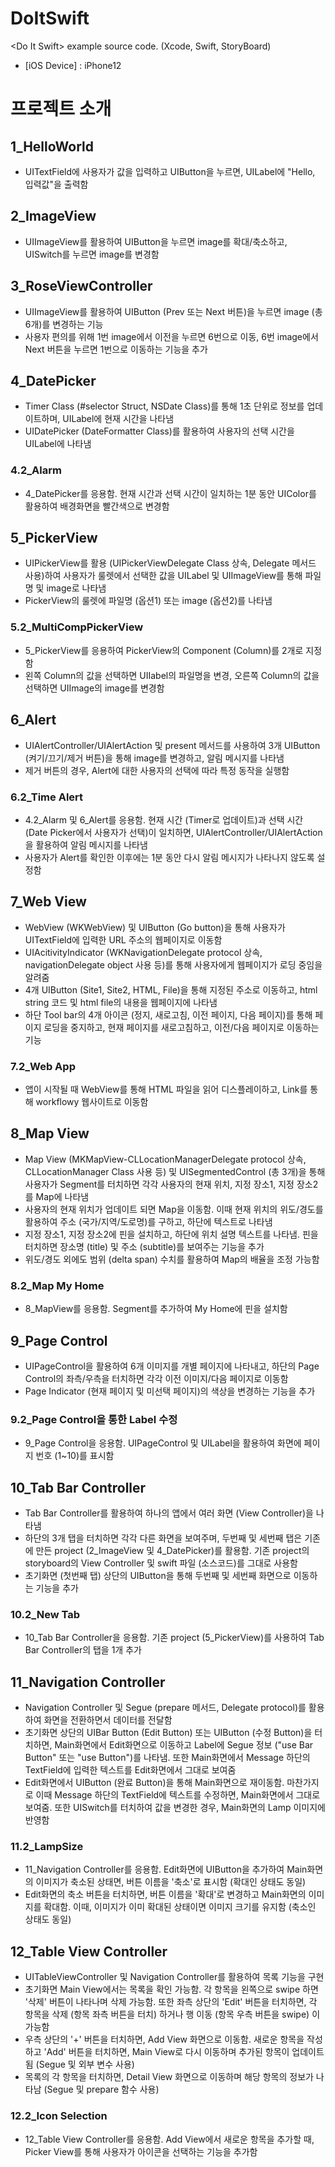 # DoItSwift
&lt;Do It Swift> example source code. (Xcode, Swift, StoryBoard) 
* [iOS Device] : iPhone12 


# 프로젝트 소개
## 1_HelloWorld
* UITextField에 사용자가 값을 입력하고 UIButton을 누르면, UILabel에 "Hello, 입력값"을 출력함

## 2_ImageView
* UIImageView를 활용하여 UIButton을 누르면 image를 확대/축소하고, UISwitch를 누르면 image를 변경함

## 3_RoseViewController
* UIImageView를 활용하여 UIButton (Prev 또는 Next 버튼)을 누르면 image (총 6개)를 변경하는 기능 
* 사용자 편의를 위해 1번 image에서 이전을 누르면 6번으로 이동, 6번 image에서 Next 버튼을 누르면 1번으로 이동하는 기능을 추가

## 4_DatePicker
* Timer Class (#selector Struct, NSDate Class)를 통해 1초 단위로 정보를 업데이트하며, UILabel에 현재 시간을 나타냄
* UIDatePicker (DateFormatter Class)를 활용하여 사용자의 선택 시간을 UILabel에 나타냄

### 4.2_Alarm
* 4_DatePicker를 응용함. 현재 시간과 선택 시간이 일치하는 1분 동안 UIColor를 활용하여 배경화면을 빨간색으로 변경함

## 5_PickerView
* UIPickerView를 활용 (UIPickerViewDelegate Class 상속, Delegate 메서드 사용)하여 사용자가 룰렛에서 선택한 값을 UILabel 및 UIImageView를 통해 파일명 및 image로 나타냄
* PickerView의 룰렛에 파일명 (옵션1) 또는 image (옵션2)를 나타냄

### 5.2_MultiCompPickerView
* 5_PickerView를 응용하여 PickerView의 Component (Column)를 2개로 지정함
* 왼쪽 Column의 값을 선택하면 UIIabel의 파일명을 변경, 오른쪽 Column의 값을 선택하면 UIImage의 image를 변경함

## 6_Alert
* UIAlertController/UIAlertAction 및 present 메서드를 사용하여 3개 UIButton (켜기/끄기/제거 버튼)을 통해 image를 변경하고, 알림 메시지를 나타냄
* 제거 버튼의 경우, Alert에 대한 사용자의 선택에 따라 특정 동작을 실행함

### 6.2_Time Alert
* 4.2_Alarm 및 6_Alert를 응용함. 현재 시간 (Timer로 업데이트)과 선택 시간 (Date Picker에서 사용자가 선택)이 일치하면, UIAlertController/UIAlertAction을 활용하여 알림 메시지를 나타냄
* 사용자가 Alert를 확인한 이후에는 1분 동안 다시 알림 메시지가 나타나지 않도록 설정함

## 7_Web View
* WebView (WKWebView) 및 UIButton (Go button)을 통해 사용자가 UITextField에 입력한 URL 주소의 웹페이지로 이동함
* UIAcitivityIndicator (WKNavigationDelegate protocol 상속, navigationDelegate object 사용 등)를 통해 사용자에게 웹페이지가 로딩 중임을 알려줌
* 4개 UIButton (Site1, Site2, HTML, File)을 통해 지정된 주소로 이동하고, html string 코드 및 html file의 내용을 웹페이지에 나타냄
* 하단 Tool bar의 4개 아이콘 (정지, 새로고침, 이전 페이지, 다음 페이지)를 통해 페이지 로딩을 중지하고, 현재 페이지를 새로고침하고, 이전/다음 페이지로 이동하는 기능

### 7.2_Web App
* 앱이 시작될 때 WebView를 통해 HTML 파일을 읽어 디스플레이하고, Link를 통해 workflowy 웹사이트로 이동함

## 8_Map View
* Map View (MKMapView-CLLocationManagerDelegate protocol 상속, CLLocationManager Class 사용 등) 및 UISegmentedControl (총 3개)을 통해 사용자가 Segment를 터치하면 각각 사용자의 현재 위치, 지정 장소1, 지정 장소2를 Map에 나타냄
* 사용자의 현재 위치가 업데이트 되면 Map을 이동함. 이때 현재 위치의 위도/경도를 활용하여 주소 (국가/지역/도로명)를 구하고, 하단에 텍스트로 나타냄
* 지정 장소1, 지정 장소2에 핀을 설치하고, 하단에 위치 설명 텍스트를 나타냄. 핀을 터치하면 장소명 (title) 및 주소 (subtitle)를 보여주는 기능을 추가
* 위도/경도 외에도 범위 (delta span) 수치를 활용하여 Map의 배율을 조정 가능함

### 8.2_Map My Home
* 8_MapView를 응용함. Segment를 추가하여 My Home에 핀을 설치함

## 9_Page Control
* UIPageControl을 활용하여 6개 이미지를 개별 페이지에 나타내고, 하단의 Page Control의 좌측/우측을 터치하면 각각 이전 이미지/다음 페이지로 이동함 
* Page Indicator (현재 페이지 및 미선택 페이지)의 색상을 변경하는 기능을 추가

### 9.2_Page Control을 통한 Label 수정
* 9_Page Control을 응용함. UIPageControl 및 UILabel을 활용하여 화면에 페이지 번호 (1~10)를 표시함 

## 10_Tab Bar Controller
* Tab Bar Controller를 활용하여 하나의 앱에서 여러 화면 (View Controller)을 나타냄
* 하단의 3개 탭을 터치하면 각각 다른 화면을 보여주며, 두번째 및 세번째 탭은 기존에 만든 project (2_ImageView 및 4_DatePicker)를 활용함. 기존 project의 storyboard의 View Controller 및 swift 파일 (소스코드)를 그대로 사용함
* 초기화면 (첫번째 탭) 상단의 UIButton을 통해 두번째 및 세번째 화면으로 이동하는 기능을 추가

### 10.2_New Tab
* 10_Tab Bar Controller을 응용함. 기존 project (5_PickerView)를 사용하여 Tab Bar Controller의 탭을 1개 추가 

## 11_Navigation Controller
* Navigation Controller 및 Segue (prepare 메서드, Delegate protocol)를 활용하여 화면을 전환하면서 데이터를 전달함
* 초기화면 상단의 UIBar Button (Edit Button) 또는 UIButton (수정 Button)을 터치하면, Main화면에서 Edit화면으로 이동하고 Label에 Segue 정보 ("use Bar Button" 또는 "use Button")를 나타냄. 또한 Main화면에서 Message 하단의 TextField에 입력한 텍스트를 Edit화면에서 그대로 보여줌
* Edit화면에서 UIButton (완료 Button)을 통해 Main화면으로 재이동함. 마찬가지로 이때 Message 하단의 TextField에 텍스트를 수정하면, Main화면에서 그대로 보여줌. 또한 UISwitch를 터치하여 값을 변경한 경우, Main화면의 Lamp 이미지에 반영함

### 11.2_LampSize
* 11_Navigation Controller를 응용함. Edit화면에 UIButton을 추가하여 Main화면의 이미지가 축소된 상태면, 버튼 이름을 '축소'로 표시함 (확대인 상태도 동일)
* Edit화면의 축소 버튼을 터치하면, 버튼 이름을 '확대'로 변경하고 Main화면의 이미지를 확대함. 이때, 이미지가 이미 확대된 상태이면 이미지 크기를 유지함 (축소인 상태도 동일)

## 12_Table View Controller
* UITableViewController 및 Navigation Controller를 활용하여 목록 기능을 구현
* 초기화면 Main View에서는 목록을 확인 가능함. 각 항목을 왼쪽으로 swipe 하면 '삭제' 버튼이 나타나며 삭제 가능함. 또한 좌측 상단의 'Edit' 버튼을 터치하면, 각 항목을 삭제 (항목 좌측 버튼을 터치) 하거나 행 이동 (항목 우측 버튼을 swipe) 이 가능함
* 우측 상단의 '+' 버튼을 터치하면, Add View 화면으로 이동함. 새로운 항목을 작성하고 'Add' 버튼을 터치하면, Main View로 다시 이동하며 추가된 항목이 업데이트됨 (Segue 및 외부 변수 사용)
* 목록의 각 항목을 터치하면, Detail View 화면으로 이동하며 해당 항목의 정보가 나타남 (Segue 및 prepare 함수 사용)

### 12.2_Icon Selection
* 12_Table View Controller를 응용함. Add View에서 새로운 항목을 추가할 때, Picker View를 통해 사용자가 아이콘을 선택하는 기능을 추가함
